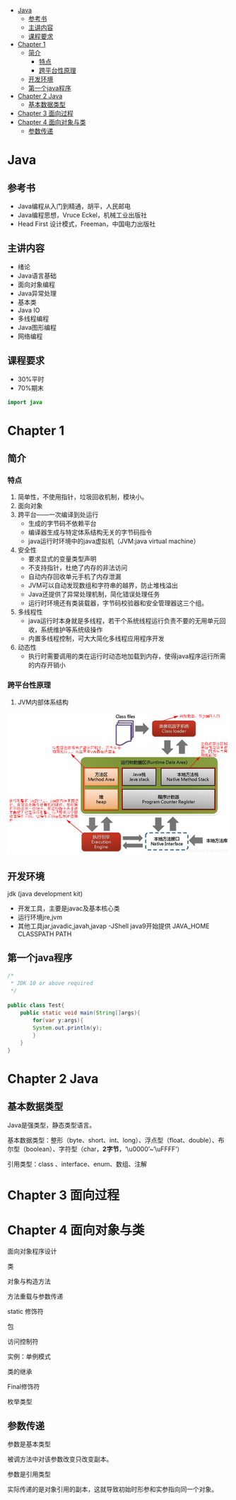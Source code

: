 
- [Java](#java)
  - [参考书](#参考书)
  - [主讲内容](#主讲内容)
  - [课程要求](#课程要求)
- [Chapter 1](#chapter-1)
  - [简介](#简介)
    - [特点](#特点)
    - [跨平台性原理](#跨平台性原理)
  - [开发环境](#开发环境)
  - [第一个java程序](#第一个java程序)
- [Chapter 2 Java](#chapter-2-java)
  - [基本数据类型](#基本数据类型)
- [Chapter 3 面向过程](#chapter-3-面向过程)
- [Chapter 4 面向对象与类](#chapter-4-面向对象与类)
  - [参数传递](#参数传递)


# Java

## 参考书
- Java编程从入门到精通，胡平，人民邮电
- Java编程思想，Vruce Eckel，机械工业出版社
- Head First 设计模式，Freeman，中国电力出版社

## 主讲内容
- 绪论
- Java语言基础
- 面向对象编程
- Java异常处理
- 基本类
- Java IO
- 多线程编程
- Java图形编程
- 网络编程

## 课程要求
- 30%平时
- 70%期末

```java
import java
```



# Chapter 1
## 简介
### 特点
1. 简单性，不使用指针，垃圾回收机制，模块小。
2. 面向对象
3. 跨平台——一次编译到处运行
   - 生成的字节码不依赖平台
   - 编译器生成与特定体系结构无关的字节码指令
   - java运行时环境中的java虚拟机（JVM:java virtual machine）
4. 安全性
   - 要求显式的变量类型声明
   - 不支持指针，杜绝了内存的非法访问
   - 自动内存回收单元手机了内存泄漏
   - JVM可以自动发现数组和字符串的越界，防止堆栈溢出
   - Java还提供了异常处理机制，简化错误处理任务
   - 运行时环境还有类装载器，字节码校验器和安全管理器这三个组。
5. 多线程性
   - java运行时本身就是多线程，若干个系统线程运行负责不要的无用单元回收，系统维护等系统级操作
   - 内置多线程控制，可大大简化多线程应用程序开发
6. 动态性
   - 执行时需要调用的类在运行时动态地加载到内存，使得java程序运行所需的内存开销小

### 跨平台性原理
1. JVM内部体系结构

![JVM体系结构](pic/2022-11-05-18-50-18.png)

## 开发环境
jdk (java development kit)
- 开发工具，主要是javac及基本核心类
- 运行环境jre,jvm
- 其他工具jar,javadic,javah,javap
-JShell java9开始提供
JAVA_HOME
CLASSPATH
PATH



## 第一个java程序
```java
/*
 * JDK 10 or above required
 */

public class Test{
    public static void main(String[]args){
        for(var y:args){
        System.out.println(y);
        }
    }
}
```


# Chapter 2 Java

## 基本数据类型
Java是强类型，静态类型语言。

基本数据类型：整形（byte、short、int、long）、浮点型（float、double）、布尔型（boolean）、字符型（char，**2字节**，‘\u0000’~‘\uFFFF’）

引用类型：class 、interface、enum、数组、注解

# Chapter 3 面向过程

# Chapter 4 面向对象与类

面向对象程序设计

类

对象与构造方法

方法重载与参数传递

static 修饰符

包

访问控制符

实例：单例模式

类的继承

Final修饰符

枚举类型

##  参数传递

参数是基本类型

被调方法中对该参数改变只改变副本。

参数是引用类型

实际传递的是对象引用的副本，这就导致初始时形参和实参指向同一个对象。